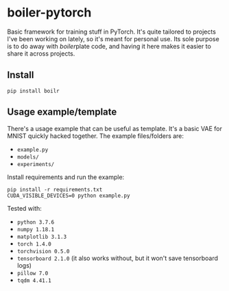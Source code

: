 # boiler-pytorch

Basic framework for training stuff in PyTorch. It's quite tailored to projects 
I've been working on lately, so it's meant for personal use. Its sole purpose is 
to do away with *boiler*plate code, and having it here makes it easier to 
share it across projects.

## Install

```shell script
pip install boilr
```

## Usage example/template

There's a usage example that can be useful as template. It's a basic VAE
for MNIST quickly hacked together. The example files/folders are:
- `example.py`
- `models/`
- `experiments/`

Install requirements and run the example:

```shell script
pip install -r requirements.txt
CUDA_VISIBLE_DEVICES=0 python example.py
```

Tested with:

- `python 3.7.6`
- `numpy 1.18.1`
- `matplotlib 3.1.3`
- `torch 1.4.0`
- `torchvision 0.5.0`
- `tensorboard 2.1.0` (it also works without, but it won't save tensorboard logs)
- `pillow 7.0`
- `tqdm 4.41.1`
